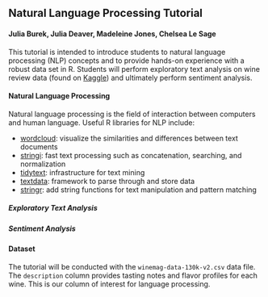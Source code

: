 ## Natural Language Processing Tutorial
#### Julia Burek, Julia Deaver, Madeleine Jones, Chelsea Le Sage

This tutorial is intended to introduce students to natural language processing (NLP) concepts and to provide hands-on experience with a robust data set in R. Students will perform exploratory text analysis on wine review data (found on <a href="https://www.kaggle.com/datasets/zynicide/wine-reviews?datasetId=1442&language=R">Kaggle</a>) and ultimately perform sentiment analysis. 

#### Natural Language Processing
Natural language processing is the field of interaction between computers and human language. Useful R libraries for NLP include:
<ul>
  <li><a href="https://cran.r-project.org/web/packages/wordcloud/wordcloud.pdf">wordcloud</a>: visualize the similarities and differences between text documents</li>
  <li><a href="https://stringi.gagolewski.com">stringi</a>: fast text processing such as concatenation, searching, and normalization</li>
  <li><a href="https://cran.r-project.org/web/packages/tidytext/vignettes/tidytext.html">tidytext</a>: infrastructure for text mining</li>
  <li><a href="https://cran.r-project.org/web/packages/textdata/index.html">textdata</a>: framework to parse through and store data</li>
  <li><a href="https://cran.r-project.org/web/packages/stringr/vignettes/stringr.html">stringr</a>: add string functions for text manipulation and pattern matching</li>
</ul>

##### Exploratory Text Analysis

##### Sentiment Analysis

#### Dataset
The tutorial will be conducted with the `winemag-data-130k-v2.csv` data file. The `description` column provides tasting notes and flavor profiles for each wine. This is our column of interest for language processing. 
